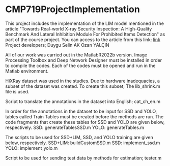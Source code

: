 # CMP719ProjectImplementation
This project includes the implementation of the LIM model mentioned in the article "Towards Real-world X-ray Security Inspection: A High-Quality Benchmark And Lateral Inhibition Module For Prohibited Items Detection" as part of the course project. You can access to the article from this link: [link](https://arxiv.org/pdf/2108.09917.pdf)
Project developers; 
Duygu Selin AK 
Ozan YALÇIN

All of our work was carried out in the MatlabR2022b version. Image Processing Toolbox and Deep Network Designer must be installed in order to compile the codes. Each of the codes must be opened and run in the Matlab environment.

HiXRay dataset was used in the studies. Due to hardware inadequacies, a subset of the dataset was created. To create this subset; The lib_shrink.m file is used.

Script to translate the annotations in the dataset into English;
cat_ch_en.m

In order for the annotations in the dataset to be input for SSD and YOLO, tables called Train Tables must be created before the methods are run. The code fragments that create these tables for SSD and YOLO are given below, respectively.
SSD: generateTablesSSD.m
YOLO: generateTables.m


The scripts to be used for SSD+LIM, SSD, and YOLO training are given below, respectively.
SSD+LIM: buildCustomSSD.m
SSD: implement_ssd.m
YOLO: implement_yolo.m

Script to be used for sending test data by methods for estimation;
tester.m

